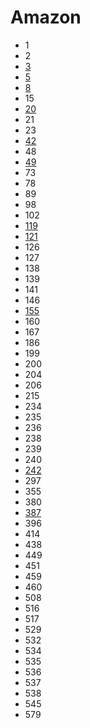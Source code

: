 # Amazon

- 1
- 2
- [3](../solutions/3.md)
- [5](../solutions/5.md)
- [8](../solutions/8.md)
- 15
- [20](../solutions/20.md)
- 21
- 23
- [42](../solutions/42.md)
- 48
- [49](../solutions/49.md)
- 73
- 78
- 89
- 98
- 102
- [119](../solutions/119.md)
- [121](../solutions/121.md)
- 126
- 127
- 138
- 139
- 141
- 146
- [155](../solutions/155.md)
- 160
- 167
- 186
- 199
- 200
- 204
- 206
- 215
- 234
- 235
- 236
- 238
- 239
- 240
- [242](../solutions/242.md)
- 297
- 355
- 380
- [387](../solutions/387.md)
- 396
- 414
- 438
- 449
- 451
- 459
- 460
- 508
- 516
- 517
- 529
- 532
- 534
- 535
- 536
- 537
- 538
- 545
- 579